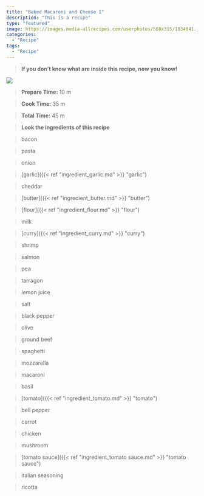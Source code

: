 ```yaml
---
title: "Baked Macaroni and Cheese I"
description: "This is a recipe"
type: "featured"
image: https://images.media-allrecipes.com/userphotos/560x315/1834041.jpg
categories: 
  - "Recipe"
tags: 
  - "Recipe"
---
```



>**If you don't know what are inside this recipe, now you know!**

![](../images/Recipes-Banner.jpg)
> **Prepare Time:** 10 m


> **Cook Time:** 35 m


> **Total Time:** 45 m

> **Look the ingredients of this recipe**

> bacon

> pasta

> onion

> [garlic]({{< ref "ingredient_garlic.md" >}} "garlic")

> cheddar

> [butter]({{< ref "ingredient_butter.md" >}} "butter")

> [flour]({{< ref "ingredient_flour.md" >}} "flour")

> milk

> [curry]({{< ref "ingredient_curry.md" >}} "curry")

> shrimp

> salmon

> pea

> tarragon

> lemon juice

> salt

> black pepper

> olive

> ground beef

> spaghetti

> mozzarella

> macaroni

> basil

> [tomato]({{< ref "ingredient_tomato.md" >}} "tomato")

> bell pepper

> carrot

> chicken

> mushroom

> [tomato sauce]({{< ref "ingredient_tomato sauce.md" >}} "tomato sauce")

> italian seasoning

> ricotta

